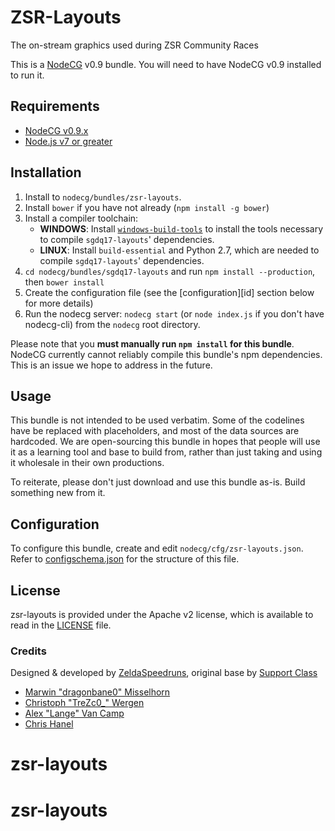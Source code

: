 # ZSR-Layouts
The on-stream graphics used during ZSR Community Races

This is a [NodeCG](http://github.com/nodecg/nodecg) v0.9 bundle. You will need to have NodeCG v0.9 installed to run it.

## Requirements
- [NodeCG v0.9.x](https://github.com/nodecg/nodecg/releases)
- [Node.js v7 or greater](https://nodejs.org/)

## Installation
1. Install to `nodecg/bundles/zsr-layouts`.
2. Install `bower` if you have not already (`npm install -g bower`)
3. Install a compiler toolchain:
	- **WINDOWS**: Install [`windows-build-tools`](https://www.npmjs.com/package/windows-build-tools) to install the tools necessary to compile `sgdq17-layouts`' dependencies.
	- **LINUX**: Install `build-essential` and Python 2.7, which are needed to compile `sgdq17-layouts`' dependencies.
4. `cd nodecg/bundles/sgdq17-layouts` and run `npm install --production`, then `bower install`
5. Create the configuration file (see the [configuration][id] section below for more details)
6. Run the nodecg server: `nodecg start` (or `node index.js` if you don't have nodecg-cli) from the `nodecg` root directory.

Please note that you **must manually run `npm install` for this bundle**. NodeCG currently cannot reliably compile this bundle's npm dependencies. This is an issue we hope to address in the future.

## Usage
This bundle is not intended to be used verbatim. Some of the codelines have be replaced with placeholders, and most of the data sources are hardcoded. We are open-sourcing this bundle in hopes that people will use it as a learning tool and base to build from, rather than just taking and using it wholesale in their own productions.

To reiterate, please don't just download and use this bundle as-is. Build something new from it.

## Configuration
To configure this bundle, create and edit `nodecg/cfg/zsr-layouts.json`.  
Refer to [configschema.json](configschema.json) for the structure of this file.


## License
zsr-layouts is provided under the Apache v2 license, which is available to read in the [LICENSE](LICENSE) file.

### Credits
Designed & developed by [ZeldaSpeedruns](http://zelda.speedruns.com), original base by [Support Class](http://supportclass.net/)
 - [Marwin "dragonbane0" Misselhorn](https://twitter.com/dragonbane0/)
 - [Christoph "TreZc0_" Wergen](https://twitter.com/trezc0_)
 - [Alex "Lange" Van Camp](https://twitter.com/VanCamp/)  
 - [Chris Hanel](https://twitter.com/ChrisHanel)
# zsr-layouts
# zsr-layouts
